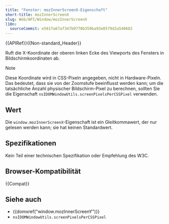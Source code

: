 ```yaml
---
title: "Fenster: mozInnerScreenX-Eigenschaft"
short-title: mozInnerScreenX
slug: Web/API/Window/mozInnerScreenX
l10n:
  sourceCommit: e561fa67af347b9770b359ba93e8579d2a540682
---
```


{{APIRef}}{{Non-standard_Header}}

Ruft die X-Koordinate der oberen linken Ecke des Viewports des Fensters in Bildschirmkoordinaten ab.

> [!NOTE]
> Diese Koordinate wird in CSS-Pixeln angegeben, nicht in Hardware-Pixeln. Das bedeutet, dass sie von der Zoomstufe beeinflusst werden kann; um die tatsächliche Anzahl physischer Bildschirm-Pixel zu berechnen, sollten Sie die Eigenschaft `nsIDOMWindowUtils.screenPixelsPerCSSPixel` verwenden.

## Wert

Die `window.mozInnerScreenX`-Eigenschaft ist ein Gleitkommawert, der nur gelesen werden kann; sie hat keinen Standardwert.

## Spezifikationen

Kein Teil einer technischen Spezifikation oder Empfehlung des W3C.

## Browser-Kompatibilität

{{Compat}}

## Siehe auch

- {{domxref("window.mozInnerScreenY")}}
- `nsIDOMWindowUtils.screenPixelsPerCSSPixel`
